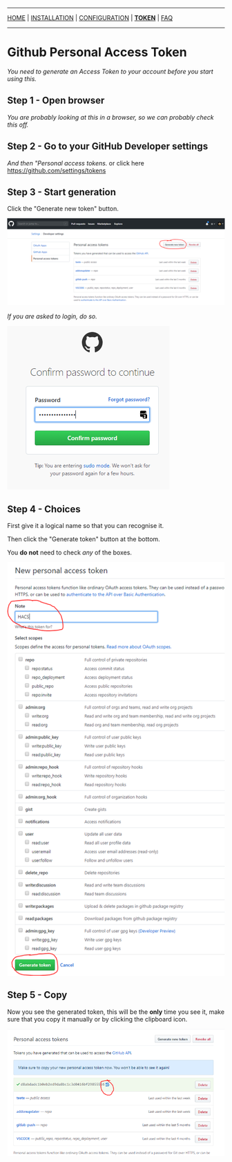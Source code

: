 ***

[HOME](/hacs/) | [INSTALLATION](/hacs/install) | [CONFIGURATION](/hacs/configure) | [**TOKEN**](/hacs/token) | [FAQ](/hacs/faq)

***
# Github Personal Access Token

_You need to generate an Access Token to your account before you start using this._

## Step 1 - Open browser

_You are probably looking at this in a browser, so we can probably check this off._

## Step 2 - Go to your GitHub Developer settings

_And then "Personal access tokens._
or click here https://github.com/settings/tokens

## Step 3 - Start generation

Click the "Generate new token" button.

![token1](images/token1.png)

_If you are asked to login, do so._

![token2](images/token2.png)

## Step 4 - Choices

First give it a logical name so that you can recognise it.

Then click the "Generate token" button at the bottom.

You **do not** need to check _any_ of the boxes.

![token3](images/token3.png)

## Step 5 - Copy

Now you see the generated token, this will be the **only** time you see it, make sure that you copy it manually or by clicking the clipboard icon.

![token4](images/token4.png)
